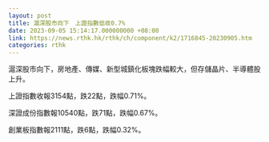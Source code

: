 ```yaml
---
layout: post
title: 滬深股市向下　上證指數低收0.7%
date: 2023-09-05 15:14:17.000000000 +08:00
link: https://news.rthk.hk/rthk/ch/component/k2/1716845-20230905.htm
categories: rthk
---
```


滬深股市向下，房地產、傳媒、新型城鎮化板塊跌幅較大，但存儲晶片、半導體股上升。

上證指數收報3154點，跌22點，跌幅0.71%。

深證成份指數報10540點，跌71點，跌幅0.67%。

創業板指數報2111點，跌6點，跌幅0.32%。
